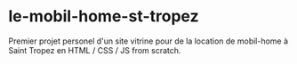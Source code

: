 # le-mobil-home-st-tropez
Premier projet personel d'un site vitrine pour de la location de mobil-home à Saint Tropez en HTML / CSS / JS from scratch.
